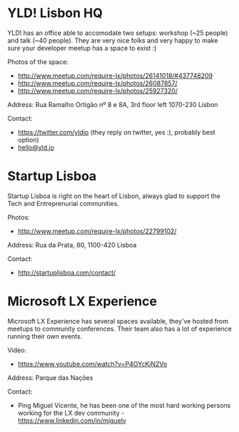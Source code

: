 # YLD! Lisbon HQ

YLD! has an office able to accomodate two setups: workshop (~25 people) and talk (~40 people). They are very nice folks and very happy to make sure your developer meetup has a space to exist :)

Photos of the space:
- http://www.meetup.com/require-lx/photos/26141018/#437748209
- http://www.meetup.com/require-lx/photos/26087857/
- http://www.meetup.com/require-lx/photos/25927320/

Address:
Rua Ramalho Ortigão nº 8 e 8A, 3rd floor left
1070-230
Lisbon

Contact:
- https://twitter.com/yldio (they reply on twitter, yes :), probably best option)
- hello@yld.io

# Startup Lisboa

Startup Lisboa is right on the heart of Lisbon, always glad to support the Tech and Entreprenurial communities.

Photos:
- http://www.meetup.com/require-lx/photos/22799102/

Address:
Rua da Prata, 80, 1100-420 Lisboa

Contact:
- http://startuplisboa.com/contact/


# Microsoft LX Experience

Microsoft LX Experience has several spaces available, they've hosted from meetups to community conferences. Their team also has a lot of experience running their own events.

Video:
- https://www.youtube.com/watch?v=P4OYcKjN2Vo

Address:
Parque das Nações

Contact:
- Ping Miguel Vicente, he has been one of the most hard working persons working for the LX dev community - https://www.linkedin.com/in/miguelv
